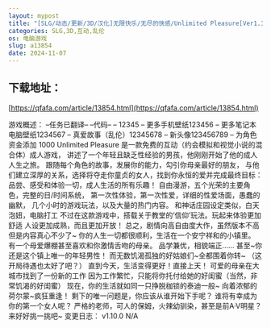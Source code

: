 ```yaml
---
layout: mypost
title: "[SLG/动态/更新/3D/汉化]无限快乐/无尽的快感/Unlimited Pleasure[Ver1.1.0][PC/9.20G]"
categories: SLG,3D,互动,乱伦
os: 电脑游戏
slug: a13854
date: 2024-11-07
---
```


## 下载地址：

[https://qfafa.com/article/13854.html](https://qfafa.com/article/13854.html)

游戏概述：
–任务已翻译–
–代码–
– 12345
– 更多手机壁纸123456
– 更多笔记本电脑壁纸1234567
– 真爱故事（乱伦）12345678
– 新头像123456789
– 为角色资金添加 1000
Unlimited Pleasure 是一款免费的互动（约会模拟和视觉小说的混合体）成人游戏，
讲述了一个年轻且缺乏性经验的男孩，他刚刚开始了他的成人人生之旅。
跟随每个角色的故事，发展你的能力，勾引你母亲最好的朋友，
与他们建立深厚的关系，选择将夺走你童贞的女人，找到你永恒的爱并完成最终目标：
品尝、感受和体验一切，成人生活的所有乐趣！
自由漫游，五个光荣的主要角色，完整的日/时间系统，
第一次性体验，第一次性爱，详细的性爱场面，愚蠢的幽默，
几个小时的游戏玩法，以及大量的热门内容。
和神话庄园设定类似，白天泡妞，电脑打工
不过在这款游戏中，搭载关于教堂的’信仰’玩法。玩起来体验更加舒适
人设更加成熟，而且更加开放！
总之，剧情向高自由度大作，虽然版本不高但是内容真心不少了~
你的人生一切都很顺利，生活在一个安宁祥和的小镇里。
有一个母爱爆棚甚至喜欢和你激情舌吻的母亲。
品学兼优，相貌端正……
甚至~你还是这个镇上唯一的年轻男性！
而无数饥渴孤独的好姑娘们~全都围着你转~
（这开局待遇也太好了吧？）
直到今天，生活变得更好！直接上天！
可爱的母亲在大城市找到了一份新的工作
因为工作繁忙，只能将你托付给她的好闺蜜（当然，非常饥渴的好闺蜜）
现在，你的生活就如同一只挣脱枷锁的泰迪一般~
向着浓郁的荷尔蒙~疯狂重逢！
剩下的唯一问题是，你应该从谁开始下手呢？
谁将有幸成为你的第一个女人呢？
严格的老师，可人的保姆，火辣幼驯染，甚至是前A·V明星？
来好好挑一挑吧~
变更日志：
v1.10.0
N/A